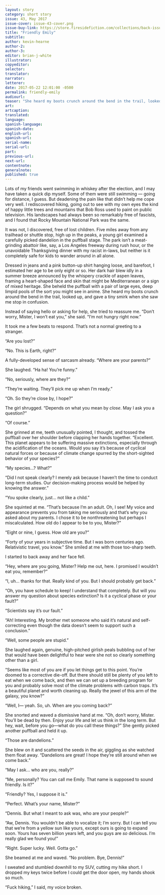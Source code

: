 ```yaml
---
layout: story
category: short story
issue: 43, May 2017
issue-cover: issue-43-cover.png
issue-buy-link: https://store.firesidefiction.com/collections/back-issues/products/fireside-magazine-issue-43
title: "Friendly Emily"
subtitle:
author: kevin-hearne
author-2:
author-3:
editor: brian-j-white
illustrator:
copyeditor:
selector:
translator:
narrator:
letterer:
date: 2017-05-22 12:01:00 -0500
permalink: friendly-emily
audiourl:
teaser: "She heard my boots crunch around the bend in the trail, looked up, and gave a tiny smirk when she saw me stop in confusion. Instead of saying hello or asking for help, she tried to reassure me. “Don’t worry, Mister, I won’t eat you,” she said. “I’m not hungry right now.”"
art:
artcaption:
translated:
language:
spanish-language:
spanish-date:
english-url:
spanish-url:
serial-name:
serial-url:
part:
previous-url:
next-url:
contentnote:
generalnote:
published: true
---
```


Lots of my friends went swimming in whiskey after the election, and I may have taken a quick dip myself. Some of them were still swimming — going for distance, I guess. But deadening the pain like that didn’t help me cope very well. I rediscovered hiking, going out to see with my own eyes the kind of happy little trees and mountains that Bob Ross used to paint on public television. His landscapes had always been so remarkably free of fascists, and I found that Rocky Mountain National Park was the same.

It was not, I discovered, free of lost children. Five miles away from any trailhead or shuttle stop, high up in the peaks, a young girl examined a carefully picked dandelion in the puffball stage. The park isn’t a meat-grinding abattoir like, say, a Los Angeles freeway during rush hour, or the unavoidable Thanksgiving dinner with my racist in-laws, but neither is it completely safe for kids to wander around in all alone.

Dressed in jeans and a pink button-up shirt hanging loose, and barefoot, I estimated her age to be only eight or so. Her dark hair blew idly in a summer breeze announced by the whispery crackle of aspen leaves, framing a heart-shaped face and skin that might be Mediterranean or a sign of mixed heritage. She beheld the puffball with a pair of large eyes, deep limpid pools of the sort you might see in anime. She heard my boots crunch around the bend in the trail, looked up, and gave a tiny smirk when she saw me stop in confusion.

Instead of saying hello or asking for help, she tried to reassure me.  “Don’t worry, Mister, I won’t eat you,” she said. “I’m not hungry right now.”

It took me a few beats to respond. That’s not a normal greeting to a stranger.

“Are you lost?”

“No. This is Earth, right?”

A fully-developed sense of sarcasm already. “Where are your parents?”

She laughed. “Ha ha! You’re funny.”

“No, seriously, where are they?”

“They’re waiting. They’ll pick me up when I’m ready.”

“Oh. So they’re close by, I hope?”

The girl shrugged. “Depends on what you mean by *close*. May I ask you a question?”

“Of course.”  

She grinned at me, teeth unusually pointed, I thought, and tossed the puffball over her shoulder before clapping her hands together. “Excellent. This planet appears to be suffering massive extinctions, especially through the acidification of the oceans. Would you say it’s because of cyclical natural forces or because of climate change spurred by the short-sighted behavior of your species?”

“My species...? What?”

“Did I not speak clearly? I merely ask because I haven’t the time to conduct long-term studies. Our decision-making process would be helped by knowing the answer.”

“You spoke clearly, just… not like a child.”

She squinted at me. “That’s because I’m an adult. Oh, I see! My voice and appearance prevents you from taking me seriously and that’s why you asked about my parents. I chose it to be nonthreatening but perhaps I miscalculated. How old do I appear to be to you, Mister?”

“Eight or nine, I guess. How old are you?”

“Forty of your years in subjective time. But I was born centuries ago. Relativistic travel, you know.” She smiled at me with those too-sharp teeth.

I started to back away and her face fell.

“Hey, where are you going, Mister? Help me out, here. I promised I wouldn’t eat you, remember?”

“I, uh… thanks for that. Really kind of you. But I should probably get back.”

“Oh, you have schedule to keep! I understand that completely. But will you answer my question about species extinction? Is it a cyclical phase or your fault?”

“Scientists say it’s our fault.”

“Ah! Interesting. My brother met someone who said it’s natural and self-correcting even though the data doesn’t seem to support such a conclusion.”

“Well, some people are stupid.”

She laughed again, genuine, high-pitched girlish peals bubbling out of her that would have been delightful to hear were she not so clearly something other than a girl.

“Seems like most of you are if you let things get to this point. You’re doomed to a corrective die-off. But there should still be plenty of you left to eat when we come back, and then we can set up a breeding program for you and probably solve most of the climate problems with carbon traps. It’s a beautiful planet and worth cleaning up. Really the jewel of this arm of the galaxy, you know?”

“Well, I— yeah. So, uh. When are you coming back?”

She snorted and waved a dismissive hand at me. “Oh, don’t worry, Mister. You’ll be dead by then. Enjoy your life and let us think in the long term. But hey, wait, before you go—what do you call these things?” She gently picked another puffball and held it up.  

“Those are dandelions.”

She blew on it and scattered the seeds in the air, giggling as she watched them float away. “Dandelions are great! I hope they’re still around when we come back.”

“May I ask… who are you, really?”

“Me, personally? You can call me Emily. That name is supposed to sound friendly. Is it?”

“Friendly? Yes, I suppose it is.”

“Perfect. What’s your name, Mister?”

“Dennis. But what I meant to ask was, who are your people?”

“Aw, Dennis. You wouldn’t be able to vocalize it; I’m sorry. But I can tell you that we’re from a yellow sun like yours, except ours is going to expand soon. Yours has seven billion years left, and you guys are *so* delicious. I’m really glad we found you!”

“Right. Super lucky. Well. Gotta go.”

She beamed at me and waved. “No problem. Bye, Dennis!”

I sweated and stumbled downhill to my SUV, cutting my hike short. I dropped my keys twice before I could get the door open, my hands shook so much.

“Fuck hiking,” I said, my voice broken.
